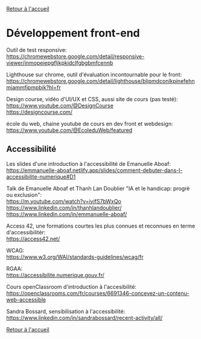 [Retour à l'accueil](../README.md)
# Développement front-end

Outil de test responsive: \
https://chromewebstore.google.com/detail/responsive-viewer/inmopeiepgfljkpkidclfgbgbmfcennb

Lighthouse sur chrome, outil d'évaluation incontournable pour le front: \
https://chromewebstore.google.com/detail/lighthouse/blipmdconlkpinefehnmjammfjpmpbjk?hl=fr


Design course, vidéo d'UI/UX et CSS, aussi site de cours (pas testé): \
https://www.youtube.com/@DesignCourse \
https://designcourse.com/

école du web, chaine youtube de cours en dev front et webdesign: \
https://www.youtube.com/@EcoleduWeb/featured

## Accessibilité

Les slides d'une introduction à l'accessibilité de Emanuelle Aboaf: \
https://emmanuelle-aboaf.netlify.app/slides/comment-debuter-dans-l-accessibilite-numerique#D1

Talk de Emanuelle Aboaf et Thanh Lan Doublier "IA et le handicap: progrè ou exclusion": \
https://m.youtube.com/watch?v=iyjfS7bWxQo \
https://www.linkedin.com/in/thanhlandoublier/ \
https://www.linkedin.com/in/emmanuelle-aboaf/

Access 42, une formations courtes les plus connues et reconnues en terme d'accessibilitér: \
https://access42.net/

WCAG: \
https://www.w3.org/WAI/standards-guidelines/wcag/fr

RGAA: \
https://accessibilite.numerique.gouv.fr/

Cours openClassroom d'introduction à l'accesibilité: \
https://openclassrooms.com/fr/courses/6691346-concevez-un-contenu-web-accessible

Sandra Bossard, sensibilisation à l'accessibilité: \
https://www.linkedin.com/in/sandrabossard/recent-activity/all/

[Retour à l'accueil](../README.md)